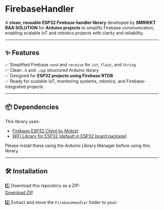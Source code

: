 # FirebaseHandler

A **clean, reusable ESP32 Firebase handler library** developed by **SMRIKKT RAA SOLUTION** for **Arduino projects** to simplify Firebase communication, enabling scalable IoT and robotics projects with clarity and reliability.

---

## ✨ Features

✅ Simplified Firebase `send` and `receive` for `int`, `float`, and `String`  
✅ Clean `.h` and `.cpp` structured Arduino library  
✅ Designed for **ESP32 projects using Firebase RTDB**  
✅ Ready for scalable IoT, monitoring systems, robotics, and Firebase-integrated projects

---

## 📦 Dependencies

This library uses:
- [Firebase ESP32 Client by Mobizt](https://github.com/mobizt/Firebase-ESP-Client)
- [WiFi Library for ESP32 (default in ESP32 board package)](https://github.com/espressif/arduino-esp32)

Please install these using the Arduino Library Manager before using this library.

---

## 🛠️ Installation

1️⃣ Download this repository as a ZIP:  
[Download ZIP](https://github.com/YourUsername/FirebaseHandler/archive/refs/heads/main.zip)

2️⃣ Extract and move the `FirebaseHandler` folder to your:
